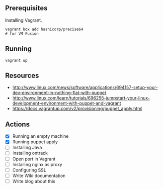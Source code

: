 ## Prerequisites

Installing Vagrant.

	vagrant box add hashicorp/precise64
	# for VM Fusion
	
## Running

    vagrant up

## Resources

* http://www.linux.com/news/software/applications/694157-setup-your-dev-environment-in-nothing-flat-with-puppet
* http://www.linux.com/learn/tutorials/696255-jumpstart-your-linux-development-environment-with-puppet-and-vagrant
* https://docs.vagrantup.com/v2/provisioning/puppet_apply.html

## Actions

* [x] Running an empty machine
* [x] Running puppet apply
* [ ] Installing Java
* [ ] Installing ontrack
* [ ] Open port in Vagrant
* [ ] Installing nginx as proxy
* [ ] Configuring SSL
* [ ] Write Wiki documentation
* [ ] Write blog about this
